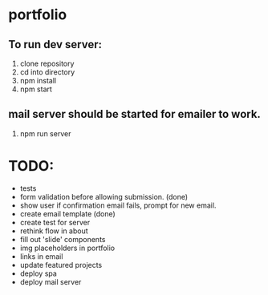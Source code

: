 # portfolio

## To run dev server:

1. clone repository
2. cd into directory
3. npm install
4. npm start

## mail server should be started for emailer to work.

1. npm run server

# TODO:

- tests
- form validation before allowing submission. (done)
- show user if confirmation email fails, prompt for new email.
- create email template (done)
- create test for server
- rethink flow in about
- fill out 'slide' components
- img placeholders in portfolio
- links in email
- update featured projects
- deploy spa
- deploy mail server
